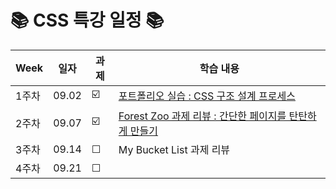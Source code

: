 
# 📚 CSS 특강 일정 📚

| Week | 일자 | 과제 | 학습 내용 | 
| ------ | -- | -- | ----------- | 
| 1주차 | 09.02 | ☑️ | [포트폴리오 실습 : CSS 구조 설계 프로세스](https://github.com/chaeryun0/FrontendSchool_3/blob/main/CSS%20%ED%8A%B9%EA%B0%95/1%EC%A3%BC%EC%B0%A8-profile/README.md) |
| 2주차 | 09.07 | ☑️ | [Forest Zoo 과제 리뷰 : 간단한 페이지를 탄탄하게 만들기](https://github.com/chaeryun0/FrontendSchool_3/tree/main/CSS%20%ED%8A%B9%EA%B0%95/2%EC%A3%BC%EC%B0%A8-Forest%20Zoo)
| 3주차 | 09.14 | ☐ | My Bucket List 과제 리뷰 |
| 4주차 | 09.21 | ☐ |  |


